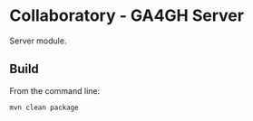 # Collaboratory - GA4GH Server

Server module.

## Build

From the command line:

```shell
mvn clean package
```